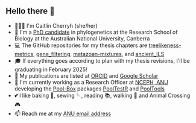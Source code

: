 ## Hello there 👋

- 👩🏻‍🔬️ I'm Caitlin Cherryh (she/her)
- 🧬 I'm a [PhD candidate](https://biology.anu.edu.au/people/students/caitlin-cherryh) in phylogenetics at the Research School of Biology at the Australian National University, Canberra
- 💻 The GitHub repositories for my thesis chapters are [treelikeness-metrics](https://github.com/caitlinch/treelikeness-metrics), [gene_filtering](https://github.com/caitlinch/gene_filtering), [metazoan-mixtures](https://github.com/caitlinch/metazoan-mixtures), and [ancient_ILS](https://github.com/caitlinch/ancient_ILS)
- 🎓 If everything goes according to plan with my thesis revisions, I'll be graduating in February 2025!
- 📄 My publications are listed at [ORCID](https://orcid.org/0000-0001-6146-4376) and [Google Scholar](https://scholar.google.com/citations?user=hL3M7NoAAAAJ&hl=en)
- 💼 I'm currently working as a Research Officer at [NCEPH, ANU](https://nceph.anu.edu.au/) developing the [Pool-Box](https://github.com/Pool-Box) packages [PoolTestR](https://github.com/AngusMcLure/PoolTestR) and [PoolTools](https://github.com/AngusMcLure/PoolTools)
- 💕 I like baking 🧁, sewing 🪡, reading 📚, walking 🌲 and Animal Crossing 🎮
- 📫 Reach me at my [ANU email address](https://biology.anu.edu.au/people/students/caitlin-cherryh)

  
<!--
**caitlinch/caitlinch** is a ✨ _special_ ✨ repository because its `README.md` (this file) appears on your GitHub profile.

Here are some ideas to get you started:

- 🔭 I’m currently working on ...
- 🌱 I’m currently learning ...
- 👯 I’m looking to collaborate on ...
- 🤔 I’m looking for help with ...
- 💬 Ask me about ...
- 📫 How to reach me: ...
- 😄 Pronouns: ...
- ⚡ Fun fact: ...
-->
